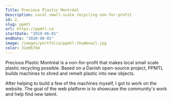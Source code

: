 ```yaml
---
Title: Precious Plastic Montréal
Description: Local small-scale recycling non-for-profit
id: 2,
slug: ppmtl
url: https://ppmtl.ca
startDate: "2019-06-01"
endDate: "2020-08-01"
image: /images/portfolio/ppmtl-thumbnail.jpg
color: 31e0b794
---
```


Precious Plastic Montréal is a non-for-profit that makes local small scale plastic recycling possible. Based on a Danish open-source project, PPMTL builds machines to shred and remelt plastic into new objects.

After helping to build a few of the machines myself, I got to work on the website. The goal of the web platform is to showcase the community's work and help find new talent.